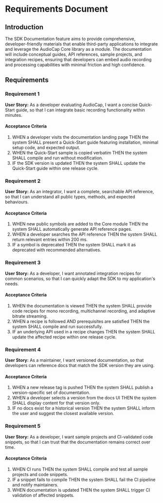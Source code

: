 # Requirements Document

## Introduction

The SDK Documentation feature aims to provide comprehensive, developer-friendly materials that enable third-party applications to integrate and leverage the AudioCap Core library as a module. The documentation will include conceptual guides, API references, sample projects, and integration recipes, ensuring that developers can embed audio recording and processing capabilities with minimal friction and high confidence.

## Requirements

### Requirement 1

**User Story:** As a developer evaluating AudioCap, I want a concise Quick-Start guide, so that I can integrate basic recording functionality within minutes.

#### Acceptance Criteria

1. WHEN a developer visits the documentation landing page THEN the system SHALL present a Quick-Start guide featuring installation, minimal setup code, and expected output.
2. WHEN the Quick-Start sample is copied verbatim THEN the system SHALL compile and run without modification.
3. IF the SDK version is updated THEN the system SHALL update the Quick-Start guide within one release cycle.

### Requirement 2

**User Story:** As an integrator, I want a complete, searchable API reference, so that I can understand all public types, methods, and expected behaviours.

#### Acceptance Criteria

1. WHEN new public symbols are added to the Core module THEN the system SHALL automatically generate API reference pages.
2. WHEN a developer searches the API reference THEN the system SHALL return relevant entries within 200 ms.
3. IF a symbol is deprecated THEN the system SHALL mark it as deprecated with recommended alternatives.

### Requirement 3

**User Story:** As a developer, I want annotated integration recipes for common scenarios, so that I can quickly adapt the SDK to my application's needs.

#### Acceptance Criteria

1. WHEN the documentation is viewed THEN the system SHALL provide code recipes for mono recording, multichannel recording, and adaptive bitrate streaming.
2. WHEN a recipe is followed AND prerequisites are satisfied THEN the system SHALL compile and run successfully.
3. IF an underlying API used in a recipe changes THEN the system SHALL update the affected recipe within one release cycle.

### Requirement 4

**User Story:** As a maintainer, I want versioned documentation, so that developers can reference docs that match the SDK version they are using.

#### Acceptance Criteria

1. WHEN a new release tag is pushed THEN the system SHALL publish a version-specific set of documentation.
2. WHEN a developer selects a version from the docs UI THEN the system SHALL display content for that version only.
3. IF no docs exist for a historical version THEN the system SHALL inform the user and suggest the closest available version.

### Requirement 5

**User Story:** As a developer, I want sample projects and CI-validated code snippets, so that I can trust that the documentation remains correct over time.

#### Acceptance Criteria

1. WHEN CI runs THEN the system SHALL compile and test all sample projects and code snippets.
2. IF a snippet fails to compile THEN the system SHALL fail the CI pipeline and notify maintainers.
3. WHEN documentation is updated THEN the system SHALL trigger CI validation of affected snippets.
